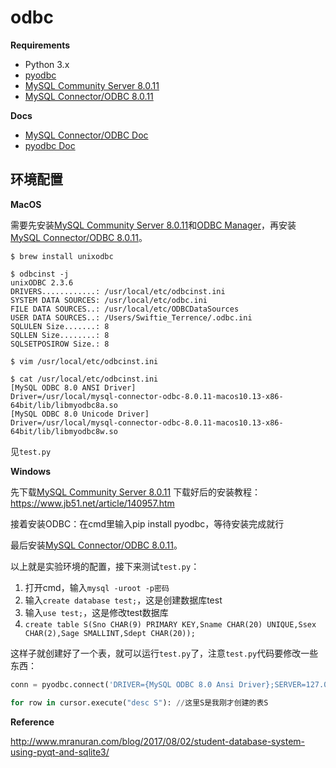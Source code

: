 # odbc
**Requirements**

- Python 3.x
- [pyodbc](https://github.com/mkleehammer/pyodbc)
- [MySQL Community Server 8.0.11](https://dev.mysql.com/downloads/mysql/)
- [MySQL Connector/ODBC 8.0.11](https://dev.mysql.com/downloads/connector/odbc/)

**Docs**

- [MySQL Connector/ODBC Doc](https://dev.mysql.com/doc/connector-odbc/en/)
- [pyodbc Doc](https://github.com/mkleehammer/pyodbc/wiki)

## 环境配置

**MacOS**

需要先安装[MySQL Community Server 8.0.11](https://dev.mysql.com/downloads/mysql/)和[ODBC Manager](http://www.odbcmanager.net/)，再安装[MySQL Connector/ODBC 8.0.11](https://dev.mysql.com/downloads/connector/odbc/)。

```shell
$ brew install unixodbc

$ odbcinst -j
unixODBC 2.3.6
DRIVERS............: /usr/local/etc/odbcinst.ini
SYSTEM DATA SOURCES: /usr/local/etc/odbc.ini
FILE DATA SOURCES..: /usr/local/etc/ODBCDataSources
USER DATA SOURCES..: /Users/Swiftie_Terrence/.odbc.ini
SQLULEN Size.......: 8
SQLLEN Size........: 8
SQLSETPOSIROW Size.: 8

$ vim /usr/local/etc/odbcinst.ini

$ cat /usr/local/etc/odbcinst.ini
[MySQL ODBC 8.0 ANSI Driver]
Driver=/usr/local/mysql-connector-odbc-8.0.11-macos10.13-x86-64bit/lib/libmyodbc8a.so
[MySQL ODBC 8.0 Unicode Driver]
Driver=/usr/local/mysql-connector-odbc-8.0.11-macos10.13-x86-64bit/lib/libmyodbc8w.so
```

见`test.py`

**Windows**

先下载[MySQL Community Server 8.0.11](https://dev.mysql.com/downloads/mysql/) 下载好后的安装教程：https://www.jb51.net/article/140957.htm

接着安装ODBC：在cmd里输入pip install pyodbc，等待安装完成就行

最后安装[MySQL Connector/ODBC 8.0.11](https://dev.mysql.com/downloads/connector/odbc/)。

以上就是实验环境的配置，接下来测试`test.py`：

1. 打开cmd，输入`mysql -uroot -p密码`
2. 输入`create database test;`，这是创建数据库test
3. 输入`use test;`，这是修改test数据库
4. `create table S(Sno CHAR(9) PRIMARY KEY,Sname CHAR(20) UNIQUE,Ssex CHAR(2),Sage SMALLINT,Sdept CHAR(20));`

这样子就创建好了一个表，就可以运行`test.py`了，注意`test.py`代码要修改一些东西：

```python
conn = pyodbc.connect('DRIVER={MySQL ODBC 8.0 Ansi Driver};SERVER=127.0.0.1;DATABASE=test;UID=root;PWD=密码')

for row in cursor.execute("desc S"): //这里S是我刚才创建的表S
```

**Reference**

http://www.mranuran.com/blog/2017/08/02/student-database-system-using-pyqt-and-sqlite3/
